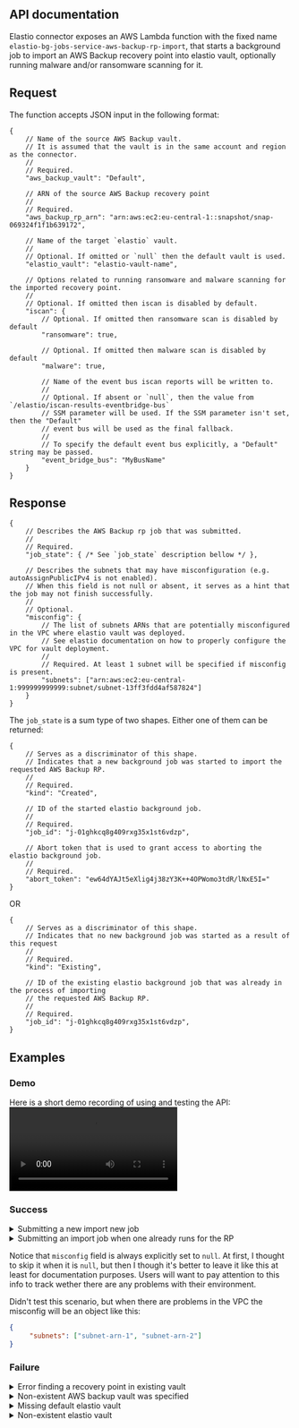 ## API documentation

Elastio connector exposes an AWS Lambda function with the fixed name `elastio-bg-jobs-service-aws-backup-rp-import`, that starts a background job to import an AWS Backup recovery point into elastio vault, optionally running malware and/or ransomware scanning for it.

## Request
The function accepts JSON input in the following format:

```jsonc
{
    // Name of the source AWS Backup vault.
    // It is assumed that the vault is in the same account and region as the connector.
    //
    // Required.
    "aws_backup_vault": "Default",

    // ARN of the source AWS Backup recovery point
    //
    // Required.
    "aws_backup_rp_arn": "arn:aws:ec2:eu-central-1::snapshot/snap-069324f1f1b639172",

    // Name of the target `elastio` vault.
    //
    // Optional. If omitted or `null` then the default vault is used.
    "elastio_vault": "elastio-vault-name",

    // Options related to running ransomware and malware scanning for the imported recovery point.
    //
    // Optional. If omitted then iscan is disabled by default.
    "iscan": {
        // Optional. If omitted then ransomware scan is disabled by default
        "ransomware": true,

        // Optional. If omitted then malware scan is disabled by default
        "malware": true,

        // Name of the event bus iscan reports will be written to.
        //
        // Optional. If absent or `null`, then the value from `/elastio/iscan-results-eventbridge-bus`
        // SSM parameter will be used. If the SSM parameter isn't set, then the "Default"
        // event bus will be used as the final fallback.
        //
        // To specify the default event bus explicitly, a "Default" string may be passed.
        "event_bridge_bus": "MyBusName"
    }
}
```

## Response

```jsonc
{
    // Describes the AWS Backup rp job that was submitted.
    //
    // Required.
    "job_state": { /* See `job_state` description bellow */ },

    // Describes the subnets that may have misconfiguration (e.g. autoAssignPublicIPv4 is not enabled).
    // When this field is not null or absent, it serves as a hint that the job may not finish successfully.
    //
    // Optional.
    "misconfig": {
        // The list of subnets ARNs that are potentially misconfigured in the VPC where elastio vault was deployed.
        // See elastio documentation on how to properly configure the VPC for vault deployment.
        //
        // Required. At least 1 subnet will be specified if misconfig is present.
        "subnets": ["arn:aws:ec2:eu-central-1:999999999999:subnet/subnet-13ff3fdd4af587824"]
    }
}
```

The `job_state` is a sum type of two shapes. Either one of them can be returned:

```jsonc
{
    // Serves as a discriminator of this shape.
    // Indicates that a new background job was started to import the requested AWS Backup RP.
    //
    // Required.
    "kind": "Created",

    // ID of the started elastio background job.
    //
    // Required.
    "job_id": "j-01ghkcq8g409rxg35x1st6vdzp",

    // Abort token that is used to grant access to aborting the elastio background job.
    //
    // Required.
    "abort_token": "ew64dYAJt5eXlig4j38zY3K++4OPWomo3tdR/lNxE5I="
}
```

OR

```jsonc
{
    // Serves as a discriminator of this shape.
    // Indicates that no new background job was started as a result of this request
    //
    // Required.
    "kind": "Existing",

    // ID of the existing elastio background job that was already in the process of importing
    // the requested AWS Backup RP.
    //
    // Required.
    "job_id": "j-01ghkcq8g409rxg35x1st6vdzp",
}
```

## Examples

### Demo

Here is a short demo recording of using and testing the API:
![image](https://user-images.githubusercontent.com/36276403/211019809-ac50528b-711c-45a2-b135-2b7aa1592851.mp4)

### Success

<details>
<summary>Submitting a new import new job</summary>

```
$ aws lambda invoke --function-name elastio-bg-jobs-service-aws-backup-rp-import --cli-binary-format raw-in-base64-out --payload '{ "aws_backup_vault": "Default", "aws_backup_rp_arn": "arn:aws:ec2:eu-central-1::snapshot/snap-069324f1f1b639172" }' out.log.json
{
    "StatusCode": 200,
    "ExecutedVersion": "$LATEST"
}
$ cat out.log.json | jq
```
```json
{
  "job_state": {
    "kind": "Created",
    "job_id": "j-01ghkcq8g409rxg35x1st6vdzp",
    "abort_token": "ew64dYAJt5eXlig4j38zY3K++4OPWomo3tdR/lNxE5I="
  },
  "misconfig": null
}
```

</details>

<details>
<summary>Submitting an import job when one already runs for the RP</summary>

```
$ aws lambda invoke --function-name elastio-bg-jobs-service-aws-backup-rp-import --cli-binary-format raw-in-base64-out --payload '{ "aws_backup_vault": "Default", "aws_backup_rp_arn": "arn:aws:ec2:eu-central-1::snapshot/snap-069324f1f1b639172" }' dbg.json; jq '' dbg.json
{
    "StatusCode": 200,
    "ExecutedVersion": "$LATEST"
}
```
```json
{
  "job_state": {
    "kind": "Existing",
    "job_id": "j-01ghkd2x2q8kg40che9zxr0kxv"
  },
  "misconfig": null
}
```

</details>

Notice that `misconfig` field is always explicitly set to `null`. At first, I thought to skip it when it is `null`, but then I though it's better to leave it like this at least for documentation purposes. Users will want to pay attention to this info to track wether there are any problems with their environment.

Didn't test this scenario, but when there are problems in the VPC the misconfig will be an object like this:
```json
{
     "subnets": ["subnet-arn-1", "subnet-arn-2"]
}
```

### Failure

<details>
<summary>Error finding a recovery point in existing vault</summary>

```
$ aws lambda invoke --function-name elastio-bg-jobs-service-aws-backup-rp-import --cli-binary-format raw-in-base64-out --payload '{ "aws_backup_vault": "Default", "aws_backup_rp_arn": "arn:aws:backup:eu-central-1:528005273388:recoveryPoint:RecoveryPointId" }' dbg.json; open dbg.json
{
    "StatusCode": 200,
    "FunctionError": "Unhandled",
    "ExecutedVersion": "$LATEST"
}
╭──────────────┬─────────────────────────────────────────────────────────────────────────────────────────────────────────────────────────────────────────────────╮
│ errorType    │ &aws_lambda_runtime::error::Error                                                                                                               │
│ errorMessage │ Failed to describe recovery point `arn:aws:backup:eu-central-1:528005273388:recoveryPoint:RecoveryPointId` in AWS Backup vault `Default`        │
│              │                                                                                                                                                 │
│              │ Caused by:                                                                                                                                      │
│              │     0: Failed to describe recovery point `arn:aws:backup:eu-central-1:528005273388:recoveryPoint:RecoveryPointId` in AWS Backup vault `Default` │
│              │     1: ResourceNotFoundException: Cannot find recovery point                                                                                    │
│              │     2: ResourceNotFoundException: Cannot find recovery point                                                                                    │
╰──────────────┴─────────────────────────────────────────────────────────────────────────────────────────────────────────────────────────────────────────────────╯
```
</details>

<details>
<summary>Non-existent AWS backup vault was specified</summary>

```
$ aws lambda invoke --function-name elastio-bg-jobs-service-aws-backup-rp-import --cli-binary-format raw-in-base64-out --payload '{ "aws_backup_vault": "non_existent", "aws_backup_rp_arn": "arn:aws:backup:eu-central-1:528005273388:recoveryPoint:RecoveryPointId" }' dbg.json; open dbg.json
{
    "StatusCode": 200,
    "FunctionError": "Unhandled",
    "ExecutedVersion": "$LATEST"
}
╭──────────────┬────────────────────────────────────────────────────────────────────────────────────────────────────────────────────────────────────────────────────────────────╮
│ errorType    │ &aws_lambda_runtime::error::Error                                                                                                                              │
│ errorMessage │ Failed to describe recovery point `arn:aws:backup:eu-central-1:528005273388:recoveryPoint:RecoveryPointId` in AWS Backup vault `non_existent`                  │
│              │                                                                                                                                                                │
│              │ Caused by:                                                                                                                                                     │
│              │     0: Failed to describe recovery point `arn:aws:backup:eu-central-1:528005273388:recoveryPoint:RecoveryPointId` in AWS Backup vault `non_existent`           │
│              │     1: Error { code: "AccessDeniedException", message: "Insufficient privileges to perform this action.", request_id: "86150926-5cef-4124-9c92-12b8f3abe5d2" } │
│              │     2: Error { code: "AccessDeniedException", message: "Insufficient privileges to perform this action.", request_id: "86150926-5cef-4124-9c92-12b8f3abe5d2" } │
╰──────────────┴────────────────────────────────────────────────────────────────────────────────────────────────────────────────────────────────────────────────────────────────╯
```

</details>

<details>
<summary>Missing default elastio vault</summary>

```
$ aws lambda invoke --function-name elastio-bg-jobs-service-aws-backup-rp-import --cli-binary-format raw-in-base64-out --payload '{ "aws_backup_vault": "Default", "aws_backup_rp_arn": "arn:aws:ec2:eu-central-1::snapshot/snap-069324f1f1b639172" }' out.log.json; open out.log.json
{
    "StatusCode": 200,
    "FunctionError": "Unhandled",
    "ExecutedVersion": "$LATEST"
}
╭──────────────┬─────────────────────────────────────────────────────────────────────────────────────────────────────────╮
│ errorType    │ &aws_lambda_runtime::error::Error                                                                       │
│ errorMessage │ Failed to select elastio vault. No vault was specified in the request and the default one doesn't exist │
╰──────────────┴─────────────────────────────────────────────────────────────────────────────────────────────────────────╯
```

</details>

<details>
<summary>Non-existent elastio vault</summary>

```
$ aws lambda invoke --function-name elastio-bg-jobs-service-aws-backup-rp-import --cli-binary-format raw-in-base64-out --payload '{ "aws_backup_vault": "Default", "aws_backup_rp_arn": "arn:aws:ec2:eu-central-1::snapshot/snap-069324f1f1b639172", "elastio_vault": "invalid-elastio-vault" }' out.log.json; open out.log.json
{
    "StatusCode": 200,
    "FunctionError": "Unhandled",
    "ExecutedVersion": "$LATEST"
}
╭──────────────┬───────────────────────────────────────────────────────╮
│ errorType    │ &aws_lambda_runtime::error::Error                     │
│ errorMessage │ Specified vault "invalid-elastio-vault" doesn't exist │
╰──────────────┴───────────────────────────────────────────────────────╯
```

</details>
